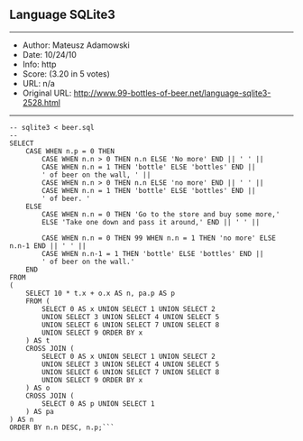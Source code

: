 
## Language SQLite3 ##
---
- Author: Mateusz Adamowski
- Date: 10/24/10
- Info: http
- Score:  (3.20 in 5 votes)
- URL: n/a
- Original URL: http://www.99-bottles-of-beer.net/language-sqlite3-2528.html
---

```-- 
-- sqlite3 < beer.sql
-- 
SELECT
	CASE WHEN n.p = 0 THEN
		CASE WHEN n.n > 0 THEN n.n ELSE 'No more' END || ' ' ||
		CASE WHEN n.n = 1 THEN 'bottle' ELSE 'bottles' END ||
		' of beer on the wall, ' ||
		CASE WHEN n.n > 0 THEN n.n ELSE 'no more' END || ' ' ||
		CASE WHEN n.n = 1 THEN 'bottle' ELSE 'bottles' END ||
		' of beer. '
	ELSE 
		CASE WHEN n.n = 0 THEN 'Go to the store and buy some more,'
		ELSE 'Take one down and pass it around,' END || ' ' ||

		CASE WHEN n.n = 0 THEN 99 WHEN n.n = 1 THEN 'no more' ELSE n.n-1 END || ' ' ||
		CASE WHEN n.n-1 = 1 THEN 'bottle' ELSE 'bottles' END ||
		' of beer on the wall.'
	END
FROM
(
	SELECT 10 * t.x + o.x AS n, pa.p AS p
	FROM (
		SELECT 0 AS x UNION SELECT 1 UNION SELECT 2
		UNION SELECT 3 UNION SELECT 4 UNION SELECT 5
		UNION SELECT 6 UNION SELECT 7 UNION SELECT 8
		UNION SELECT 9 ORDER BY x
	) AS t
	CROSS JOIN (
		SELECT 0 AS x UNION SELECT 1 UNION SELECT 2
		UNION SELECT 3 UNION SELECT 4 UNION SELECT 5
		UNION SELECT 6 UNION SELECT 7 UNION SELECT 8
		UNION SELECT 9 ORDER BY x
	) AS o
	CROSS JOIN (
		SELECT 0 AS p UNION SELECT 1
	) AS pa
) AS n
ORDER BY n.n DESC, n.p;```